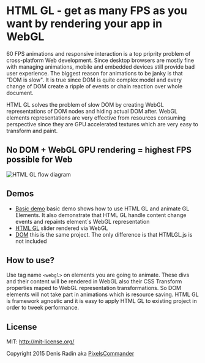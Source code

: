 HTML GL - get as many FPS as you want by rendering your app in WebGL
====================================================================

60 FPS animations and responsive interaction is a top priprity problem of cross-platform Web development. Since desktop browsers are mostly fine with managing animations, mobile and embedded devices still provide bad user experience.
The biggest reason for animations to be janky is that "DOM is slow". It is true since DOM is quite complex model and every change of DOM create a ripple of events or chain reaction over whole document.

HTML GL solves the problem of slow DOM by creating WebGL representations of DOM nodes and hiding actual DOM after. WebGL elements representations are very effective from resources consuming perspective since they are GPU accelerated textures which are very easy to transform and paint.

No DOM + WebGL GPU rendering = highest FPS possible for Web
-------------------------------------------------------

<img alt="HTML GL flow diagram" src="http://pixelscommander.com/polygon/htmlgl/htmlgl-flow-diagram.png"/>

Demos
-----

- [Basic demo](http://pixelscommander.com/polygon/htmlgl/demo/) basic demo shows how to use HTML GL and animate GL Elements. It also demonstrate that HTML GL handle content change events and repaints element`s WebGL representation
- [HTML GL](http://pixelscommander.com/polygon/htmlgl/demo/webgl.html) slider rendered via WebGL
- [DOM](http://pixelscommander.com/polygon/htmlgl/demo/dom.html) this is the same project. The only difference is that HTMLGL.js is not included

How to use?
-----------
Use tag name ```<webgl>``` on elements you are going to animate. These divs and their content will be rendered in WebGL also their CSS Transform properties maped to WebGL representation transformations. So DOM elements will not take part in animations which is resource saving.
HTML GL is framework agnostic and it is easy to apply HTML GL to existing project in order to tweek performance.

License
-------
MIT: http://mit-license.org/

Copyright 2015 Denis Radin aka [PixelsCommander](http://pixelscommander.com)